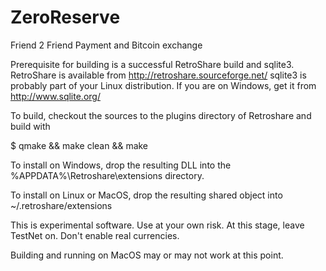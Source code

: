 ZeroReserve
===========

Friend 2 Friend Payment and Bitcoin exchange

Prerequisite for building is a successful RetroShare build and sqlite3.
RetroShare is available from http://retroshare.sourceforge.net/
sqlite3 is probably part of your Linux distribution. If you are on Windows,
get it from http://www.sqlite.org/

To build, checkout the sources to the plugins directory of Retroshare and build with

$ qmake && make clean && make

To install on Windows, drop the resulting DLL into the
%APPDATA%\Retroshare\extensions directory.

To install on Linux or MacOS, drop the resulting shared object into
~/.retroshare/extensions


This is experimental software. Use at your own risk. At this stage, leave TestNet
on. Don't enable real currencies.

Building and running on MacOS may or may not work at this point. 
